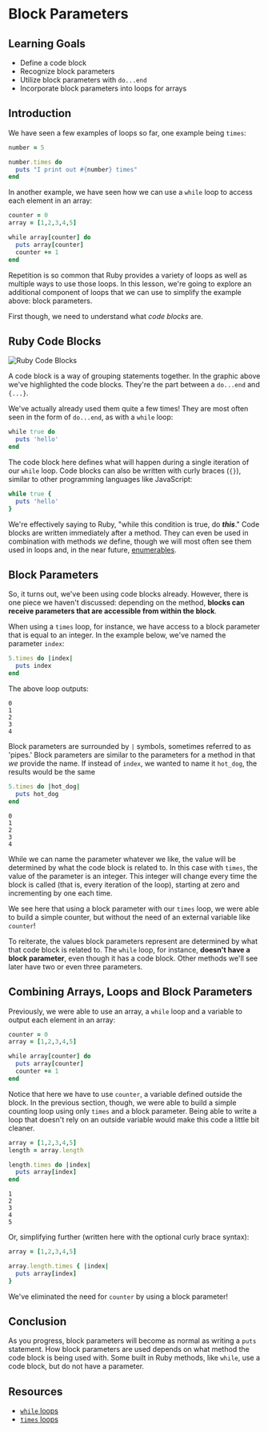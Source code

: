 # Block Parameters

## Learning Goals

- Define a code block
- Recognize block parameters
- Utilize block parameters with `do...end`
- Incorporate block parameters into loops for arrays

## Introduction

We have seen a few examples of loops so far, one example being `times`:

```ruby
number = 5

number.times do
  puts "I print out #{number} times"
end
```

In another example, we have seen how we can use a `while` loop to access
each element in an array:

```ruby
counter = 0
array = [1,2,3,4,5]

while array[counter] do
  puts array[counter]
  counter += 1
end
```

Repetition is so common that Ruby provides a variety of loops as well as
multiple ways to use those loops. In this lesson, we're going to explore an
additional component of loops that we can use to simplify the example above:
block parameters.

First though, we need to understand what _code blocks_ are.

## Ruby Code Blocks

![Ruby Code Blocks](https://curriculum-content.s3.amazonaws.com/programming-univbasics-4/block-parameters/Image_131_CodeBlock.png)

A code block is a way of grouping statements together. In the graphic above we've
highlighted the code blocks. They're the part between a `do...end` and `{...}`.

We've actually already
used them quite a few times! They are most often seen in the form of `do...end`,
as with a `while` loop:

```ruby
while true do
  puts 'hello'
end
```

The code block here defines what will happen during a single iteration of our
`while` loop. Code blocks can also be written with curly braces (`{}`), similar
to other programming languages like JavaScript:

```ruby
while true {
  puts 'hello'
}
```

We're effectively saying to Ruby, "while this condition is true, do **_this_**."
Code blocks are written immediately after a method. They can even be used in
combination with methods _we_ define, though we will most often see them used
in loops and, in the near future, [enumerables][].

## Block Parameters

So, it turns out, we've been using code blocks already. However, there is one
piece we haven't discussed: depending on the method, **blocks can receive
parameters that are accessible from within the block**.

When using a `times` loop, for instance, we have access to a block parameter
that is equal to an integer. In the example below, we've named the parameter
`index`:

```ruby
5.times do |index|
  puts index
end
```

The above loop outputs:

```text
0
1
2
3
4
```

Block parameters are surrounded by `|` symbols, sometimes referred to as
'pipes.' Block parameters are similar to the parameters for a method in that
_we_ provide the name. If instead of `index`, we wanted to name it `hot_dog`,
the results would be the same

```ruby
5.times do |hot_dog|
  puts hot_dog
end
```

```text
0
1
2
3
4
```

While we can name the parameter whatever we like, the value will be determined
by what the code block is related to. In this case with `times`, the value of
the parameter is an integer. This integer will change every time the block is
called (that is, every iteration of the loop), starting at zero and incrementing
by one each time.

We see here that using a block parameter with our `times` loop, we were able to
build a simple counter, but without the need of an external variable like
`counter`!

To reiterate, the values block parameters represent are determined by what that
code block is related to. The `while` loop, for instance, **doesn't have a
block parameter**, even though it has a code block. Other methods we'll see later
have two or even three parameters.

## Combining Arrays, Loops and Block Parameters

Previously, we were able to use an array, a `while` loop and a variable to
output each element in an array:

```ruby
counter = 0
array = [1,2,3,4,5]

while array[counter] do
  puts array[counter]
  counter += 1
end
```

Notice that here we have to use `counter`, a variable defined outside the block.
In the previous section, though, we were able to build a simple counting loop
using only `times` and a block parameter. Being able to write a loop that
doesn't rely on an outside variable would make this code a little bit cleaner.

```ruby
array = [1,2,3,4,5]
length = array.length

length.times do |index|
  puts array[index]
end
```

```text
1
2
3
4
5
```

Or, simplifying further (written here with the optional curly brace syntax):

```ruby
array = [1,2,3,4,5]

array.length.times { |index|
  puts array[index]
}
```

We've eliminated the need for `counter` by using a block parameter!

## Conclusion

As you progress, block parameters will become as normal as writing a `puts`
statement. How block parameters are used depends on what method the code block
is being used with. Some built in Ruby methods, like `while`, use a code block,
but do not have a parameter.

## Resources

- [`while` loops][while]
- [`times` loops][times]

[times]: https://ruby-doc.org/core-2.5.0/Integer.html#method-i-times
[while]: https://ruby-doc.org/core-2.5.0/doc/syntax/control_expressions_rdoc.html#label-while+Loop
[enumerables]: https://ruby-doc.org/core-2.6.2/Enumerable.html
